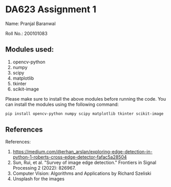 # DA623 Assignment 1

Name: Pranjal Baranwal

Roll No.: 200101083

## Modules used:
1. opencv-python
2. numpy
3. scipy
4. matplotlib
5. tkinter
6. scikit-image


Please make sure to install the above modules before running the code. You can install the modules using the following command:
```bash
pip install opencv-python numpy scipy matplotlib tkinter scikit-image
```

## References
References:
1. https://medium.com/@erhan_arslan/exploring-edge-detection-in-python-1-roberts-cross-edge-detector-fafac5a28504
2. Sun, Rui, et al. "Survey of image edge detection." Frontiers in Signal Processing 2 (2022): 826967.
3. Computer Vision: Algorithms and Applications by Richard Szeliski
4. Unsplash for the images